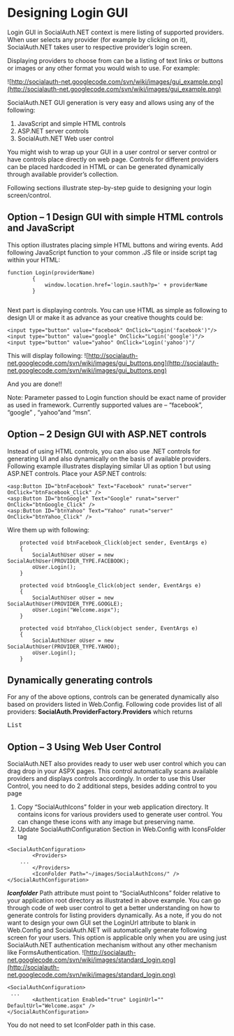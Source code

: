 # Designing Login GUI #

Login GUI in SocialAuth.NET context is mere listing of supported providers. When user selects any provider (for example by clicking on it), SocialAuth.NET takes user to respective provider’s login screen.

Displaying providers to choose from can be a listing of text links or buttons or images or any other format you would wish to use.  For example:

![http://socialauth-net.googlecode.com/svn/wiki/images/gui_example.png](http://socialauth-net.googlecode.com/svn/wiki/images/gui_example.png)

SocialAuth.NET GUI generation is very easy and allows using any of the following:

  1. JavaScript and simple HTML controls
  1. ASP.NET server controls
  1. SocialAuth.NET Web user control

You might wish to wrap up your GUI in a user control or server control or have controls place directly on web page. Controls for different providers can be placed hardcoded in HTML or can be generated dynamically through available provider’s collection.

Following sections illustrate step-by-step guide to designing your login screen/control.

## Option – 1 Design GUI with simple HTML controls and JavaScript ##
This option illustrates placing simple HTML buttons and wiring events.
Add following JavaScript function to your common .JS file or inside script tag within your HTML:
```
function Login(providerName)
        {
            window.location.href='login.sauth?p=' + providerName
        }
  
```
Next part is displaying controls. You can use HTML as simple as following to design UI or make it as advance as your creative thoughts could be:
```
<input type="button" value="facebook" OnClick="Login('facebook')"/>
<input type="button" value="google" OnClick="Login('google')"/>
<input type="button" value="yahoo" OnClick="Login('yahoo')"/
```

This will display following:
![http://socialauth-net.googlecode.com/svn/wiki/images/gui_buttons.png](http://socialauth-net.googlecode.com/svn/wiki/images/gui_buttons.png)

And you are done!!

Note: Parameter passed to Login function should be exact name of provider as used in framework. Currently supported values are – “facebook”, “google” , “yahoo”and “msn”.


## Option – 2 Design GUI with ASP.NET controls ##

Instead of using HTML controls, you can also use .NET controls for generating UI and also dynamically on the basis of available providers. Following example illustrates displaying similar UI as option 1 but using ASP.NET controls.
Place your ASP.NET controls:
```
<asp:Button ID="btnFacebook" Text="Facebook" runat="server" OnClick="btnFacebook_Click" />    
<asp:Button ID="btnGoogle" Text="Google" runat="server" OnClick="btnGoogle_Click" />         
<asp:Button ID="btnYahoo" Text="Yahoo" runat="server" OnClick="btnYahoo_Click" />
```
Wire them up with following:
```
    protected void btnFacebook_Click(object sender, EventArgs e)
    {
        SocialAuthUser oUser = new SocialAuthUser(PROVIDER_TYPE.FACEBOOK);
        oUser.Login();
    }
 
    protected void btnGoogle_Click(object sender, EventArgs e)
    {
        SocialAuthUser oUser = new SocialAuthUser(PROVIDER_TYPE.GOOGLE);
        oUser.Login("Welcome.aspx");
    }
 
    protected void btnYahoo_Click(object sender, EventArgs e)
    {
        SocialAuthUser oUser = new SocialAuthUser(PROVIDER_TYPE.YAHOO);
        oUser.Login();
    }

```
## Dynamically generating controls ##
For any of the above options, controls can be generated dynamically also based on providers listed in Web.Config. Following code provides list of all providers:
**SocialAuth.ProviderFactory.Providers** which returns <pre>List<Providers></pre>

## Option – 3 Using Web User Control ##

SocialAuth.NET also provides ready to user web user control which you can drag drop in your ASPX pages. This control automatically scans available providers and displays controls accordingly. In order to use this User Control, you need to do 2 additional steps, besides adding control to you page
  1. Copy “SocialAuthIcons” folder in your web application directory. It contains icons for various providers used to generate user control. You can change these icons with any image but preserving name.
  1. Update SocialAuthConfiguration Section in Web.Config with IconsFolder tag
```
<SocialAuthConfiguration>
        <Providers>
	...
        </Providers>
        <IconFolder Path="~/images/SocialAuthIcons/" />
</SocialAuthConfiguration>
```
**_Iconfolder_**  Path attribute must point to “SocialAuthIcons” folder relative to your application root directory as illustrated in above example.
You can go through code of web user control to get a better understanding on how to generate controls for listing providers dynamically.
As a note, if you do not want to design your own GUI set the LoginUrl attribute to blank in Web.Config and SocialAuth.NET will automatically generate following screen for your users. This option is applicable only when you are using just SocialAuth.NET authentication mechanism without any other mechanism like FormsAuthentication.
![http://socialauth-net.googlecode.com/svn/wiki/images/standard_login.png](http://socialauth-net.googlecode.com/svn/wiki/images/standard_login.png)
```
<SocialAuthConfiguration>
 ...
        <Authentication Enabled="true" LoginUrl="" DefaultUrl="Welcome.aspx" />
</SocialAuthConfiguration>
```
You do not need to set IconFolder path in this case.